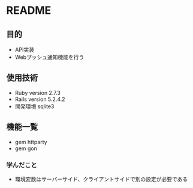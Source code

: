 # README

## 目的
* API実装
* Webプッシュ通知機能を行う

## 使用技術
* Ruby version  2.7.3
* Rails version 5.2.4.2
* 開発環境 sqlite3

## 機能一覧
* gem httparty
* gem gon

### 学んだこと
* 環境変数はサーバーサイド、クライアントサイドで別の設定が必要である


